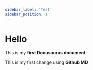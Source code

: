 ```yaml
---
sidebar_label: 'Test'
sidebar_position: 1
---
```


# Hello

This is my **first Docusaurus document**!

This is my first change using **Github MD**
